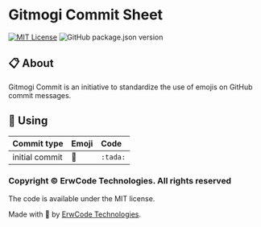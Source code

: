 # Gitmogi Commit Sheet

[![MIT License][mit-license-image]][mit-license-url]
![GitHub package.json version][version-url]

## 📋 About

Gitmogi Commit is an initiative to standardize the use of emojis on GitHub commit messages.

## 🎯 Using

| Commit type                | Emoji                | Code                 |
|:---------------------------|:---------------------|:---------------------|
| initial commit             | :tada:               | `:tada:`             |

### Copyright © ErwCode Technologies. All rights reserved

The code is available under the MIT license.


Made with 💖 by [ErwCode Technologies](https://erwcode.com/).


[mit-license-image]: https://img.shields.io/github/license/erwcode/gitmogi-commit.svg
[mit-license-url]: https://github.com/erwcode/gitmogi-commit/blob/master/LICENSE

[version-url]: https://img.shields.io/github/package-json/v/erwcode/gitmogi-commit.svg?color=red
